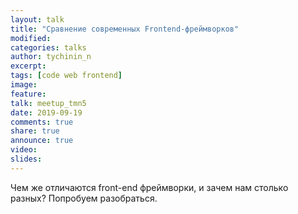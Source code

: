 ```yaml
---
layout: talk
title: "Сравнение современных Frontend-фреймворков"
modified:
categories: talks
author: tychinin_n
excerpt:
tags: [code web frontend]
image:
feature:
talk: meetup_tmn5
date: 2019-09-19
comments: true
share: true
announce: true
video: 
slides: 
---
```


Чем же отличаются front-end фреймворки, и зачем нам столько разных? Попробуем разобраться.